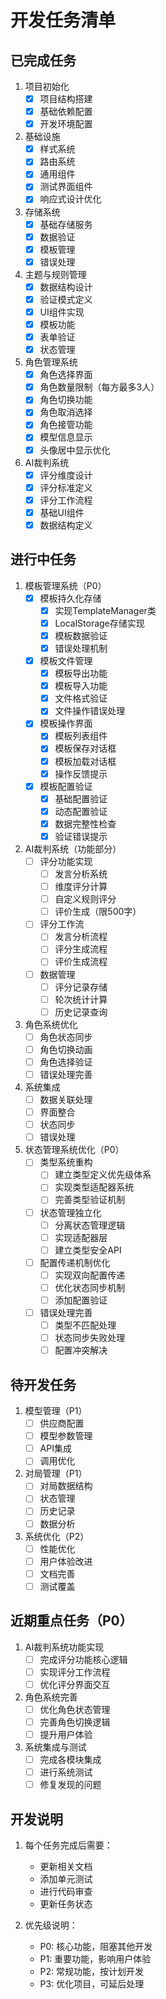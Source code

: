 # 开发任务清单

## 已完成任务
1. 项目初始化
   - [x] 项目结构搭建
   - [x] 基础依赖配置
   - [x] 开发环境配置

2. 基础设施
   - [x] 样式系统
   - [x] 路由系统
   - [x] 通用组件
   - [x] 测试界面组件
   - [x] 响应式设计优化

3. 存储系统
   - [x] 基础存储服务
   - [x] 数据验证
   - [x] 模板管理
   - [x] 错误处理

4. 主题与规则管理
   - [x] 数据结构设计
   - [x] 验证模式定义
   - [x] UI组件实现
   - [x] 模板功能
   - [x] 表单验证
   - [x] 状态管理

5. 角色管理系统
   - [x] 角色选择界面
   - [x] 角色数量限制（每方最多3人）
   - [x] 角色切换功能
   - [x] 角色取消选择
   - [x] 角色接管功能
   - [x] 模型信息显示
   - [x] 头像居中显示优化

6. AI裁判系统
   - [x] 评分维度设计
   - [x] 评分标准定义
   - [x] 评分工作流程
   - [x] 基础UI组件
   - [x] 数据结构定义

## 进行中任务
1. 模板管理系统（P0）
   - [x] 模板持久化存储
     * [x] 实现TemplateManager类
     * [x] LocalStorage存储实现
     * [x] 模板数据验证
     * [x] 错误处理机制
   - [x] 模板文件管理
     * [x] 模板导出功能
     * [x] 模板导入功能
     * [x] 文件格式验证
     * [x] 文件操作错误处理
   - [x] 模板操作界面
     * [x] 模板列表组件
     * [x] 模板保存对话框
     * [x] 模板加载对话框
     * [x] 操作反馈提示
   - [x] 模板配置验证
     * [x] 基础配置验证
     * [x] 动态配置验证
     * [x] 数据完整性检查
     * [x] 验证错误提示

2. AI裁判系统（功能部分）
   - [ ] 评分功能实现
     * [ ] 发言分析系统
     * [ ] 维度评分计算
     * [ ] 自定义规则评分
     * [ ] 评价生成（限500字）
   - [ ] 评分工作流
     * [ ] 发言分析流程
     * [ ] 评分生成流程
     * [ ] 评价生成流程
   - [ ] 数据管理
     * [ ] 评分记录存储
     * [ ] 轮次统计计算
     * [ ] 历史记录查询

3. 角色系统优化
   - [ ] 角色状态同步
   - [ ] 角色切换动画
   - [ ] 角色选择验证
   - [ ] 错误处理完善

4. 系统集成
   - [ ] 数据关联处理
   - [ ] 界面整合
   - [ ] 状态同步
   - [ ] 错误处理

5. 状态管理系统优化（P0）
   - [ ] 类型系统重构
     * [ ] 建立类型定义优先级体系
     * [ ] 实现类型适配器系统
     * [ ] 完善类型验证机制
   - [ ] 状态管理独立化
     * [ ] 分离状态管理逻辑
     * [ ] 实现适配器层
     * [ ] 建立类型安全API
   - [ ] 配置传递机制优化
     * [ ] 实现双向配置传递
     * [ ] 优化状态同步机制
     * [ ] 添加配置验证
   - [ ] 错误处理完善
     * [ ] 类型不匹配处理
     * [ ] 状态同步失败处理
     * [ ] 配置冲突解决

## 待开发任务
1. 模型管理（P1）
   - [ ] 供应商配置
   - [ ] 模型参数管理
   - [ ] API集成
   - [ ] 调用优化

2. 对局管理（P1）
   - [ ] 对局数据结构
   - [ ] 状态管理
   - [ ] 历史记录
   - [ ] 数据分析

3. 系统优化（P2）
   - [ ] 性能优化
   - [ ] 用户体验改进
   - [ ] 文档完善
   - [ ] 测试覆盖

## 近期重点任务（P0）
1. AI裁判系统功能实现
   - [ ] 完成评分功能核心逻辑
   - [ ] 实现评分工作流程
   - [ ] 优化评分界面交互

2. 角色系统完善
   - [ ] 优化角色状态管理
   - [ ] 完善角色切换逻辑
   - [ ] 提升用户体验

3. 系统集成与测试
   - [ ] 完成各模块集成
   - [ ] 进行系统测试
   - [ ] 修复发现的问题

## 开发说明
1. 每个任务完成后需要：
   - 更新相关文档
   - 添加单元测试
   - 进行代码审查
   - 更新任务状态

2. 优先级说明：
   - P0: 核心功能，阻塞其他开发
   - P1: 重要功能，影响用户体验
   - P2: 常规功能，按计划开发
   - P3: 优化项目，可延后处理 